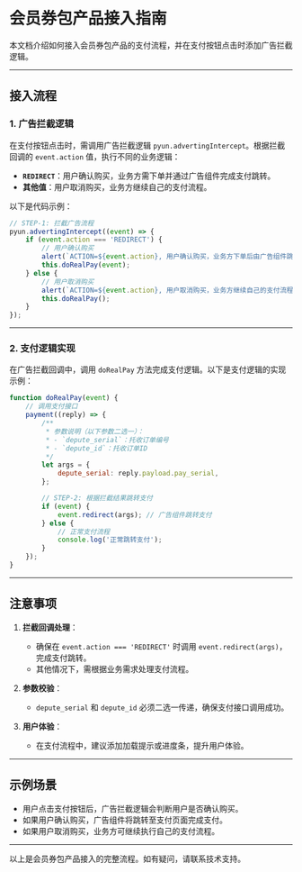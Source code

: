 # 会员券包产品接入指南

本文档介绍如何接入会员券包产品的支付流程，并在支付按钮点击时添加广告拦截逻辑。

---

## 接入流程

### 1. 广告拦截逻辑

在支付按钮点击时，需调用广告拦截逻辑 `pyun.advertingIntercept`。根据拦截回调的 `event.action` 值，执行不同的业务逻辑：

- **`REDIRECT`**：用户确认购买，业务方需下单并通过广告组件完成支付跳转。
- **其他值**：用户取消购买，业务方继续自己的支付流程。

以下是代码示例：

```js
// STEP-1: 拦截广告流程
pyun.advertingIntercept((event) => {
    if (event.action === 'REDIRECT') {
        // 用户确认购买
        alert(`ACTION=${event.action}, 用户确认购买，业务方下单后由广告组件跳转完成业务支付和广告产品购买!`);
        this.doRealPay(event);
    } else {
        // 用户取消购买
        alert(`ACTION=${event.action}, 用户取消购买，业务方继续自己的支付流程即可!`);
        this.doRealPay();
    }
});
```

---

### 2. 支付逻辑实现

在广告拦截回调中，调用 `doRealPay` 方法完成支付逻辑。以下是支付逻辑的实现示例：

```js
function doRealPay(event) {
    // 调用支付接口
    payment((reply) => {
        /**
         * 参数说明（以下参数二选一）：
         * - `depute_serial`：托收订单编号
         * - `depute_id`：托收订单ID
         */
        let args = {
            depute_serial: reply.payload.pay_serial,
        };

        // STEP-2: 根据拦截结果跳转支付
        if (event) {
            event.redirect(args); // 广告组件跳转支付
        } else {
            // 正常支付流程
            console.log('正常跳转支付');
        }
    });
}
```

---

## 注意事项

1. **拦截回调处理**：
   - 确保在 `event.action === 'REDIRECT'` 时调用 `event.redirect(args)`，完成支付跳转。
   - 其他情况下，需根据业务需求处理支付流程。

2. **参数校验**：
   - `depute_serial` 和 `depute_id` 必须二选一传递，确保支付接口调用成功。

3. **用户体验**：
   - 在支付流程中，建议添加加载提示或进度条，提升用户体验。

---

## 示例场景

- 用户点击支付按钮后，广告拦截逻辑会判断用户是否确认购买。
- 如果用户确认购买，广告组件将跳转至支付页面完成支付。
- 如果用户取消购买，业务方可继续执行自己的支付流程。

---

以上是会员券包产品接入的完整流程。如有疑问，请联系技术支持。